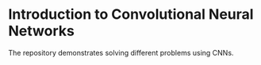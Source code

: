 # Introduction to Convolutional Neural Networks
The repository demonstrates solving different problems using CNNs.
